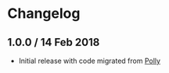 # Changelog

## 1.0.0 / 14 Feb 2018

* Initial release with code migrated from [Polly](https://github.corp.ebay.com/MT/polly)

